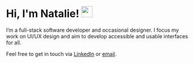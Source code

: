 # Hi, I'm  Natalie! <img src="https://raw.githubusercontent.com/MartinHeinz/MartinHeinz/master/wave.gif" width="30px">

I’m a full-stack software developer and occasional designer. I focus my work on UI/UX design and aim to develop accessible and usable interfaces for all.

Feel free to get in touch via <a href="https://www.linkedin.com/in/natalieayuba/" target="_blank">LinkedIn</a> or <a href="mailto:natalieayuba@hotmail.com" target="_blank">email</a>.
